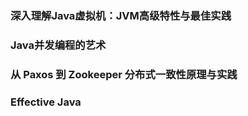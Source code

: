 ### 深入理解Java虚拟机：JVM高级特性与最佳实践
### Java并发编程的艺术
### 从 Paxos 到 Zookeeper 分布式一致性原理与实践
### Effective Java
### 

